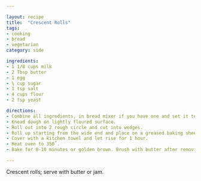 ```yaml
---

layout: recipe
title:  "Crescent Rolls"
tags: 
- cooking
- bread
- vegetarian
category: side

ingredients:
- 1 1/8 cups milk
- 2 Tbsp butter
- 1 egg
- ¼ cup sugar
- 1 tsp salt
- 4 cups flour
- 2 tsp yeast

directions:
- Combine all ingredients, in bread mixer if you have one and set it to the dough cycle, and mix until dough forms. 
- Knead dough on lightly floured surface. 
- Roll out into 2 rough circle and cut into wedges. 
- Roll up starting from the wide end and place on a greased baking sheet. 
- Cover with a kitchen towel and let rise for 1 hour. 
- Heat oven to 350˚. 
- Bake for 8-10 minutes or golden brown. Brush with butter after removing from oven.

---
```


Crescent rolls; serve with butter or jam.